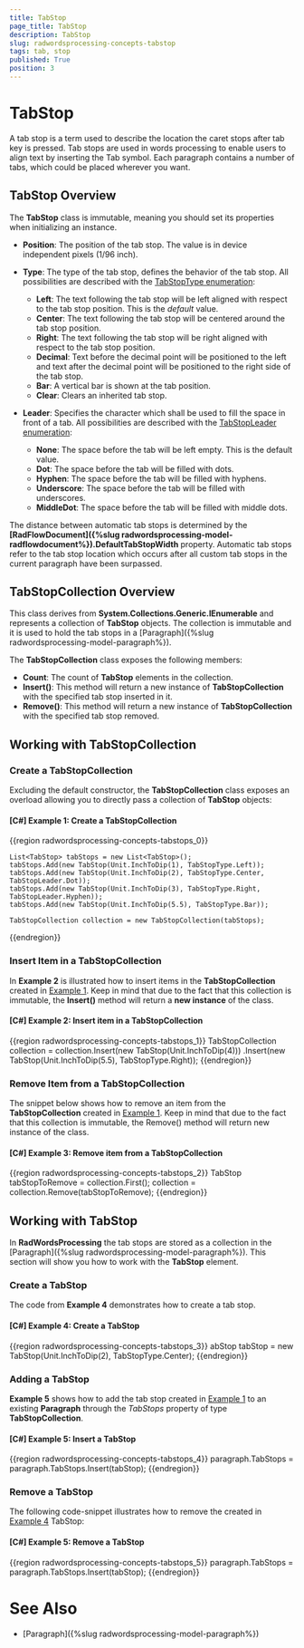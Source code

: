 ```yaml
---
title: TabStop
page_title: TabStop
description: TabStop
slug: radwordsprocessing-concepts-tabstop
tags: tab, stop
published: True
position: 3
---
```


# TabStop

A tab stop is a term used to describe the location the caret stops after tab key is pressed. Tab stops are used in words processing to enable users to align text by inserting the Tab symbol. Each paragraph contains a number of tabs, which could be placed wherever you want. 


## TabStop Overview

The __TabStop__ class is immutable, meaning you should set its properties when initializing an instance.

* __Position__: The position of the tab stop. The value is in device independent pixels (1/96 inch).

* __Type__: The type of the tab stop, defines the behavior of the tab stop. All possibilities are described with the [TabStopType enumeration](http://docs.telerik.com/devtools/wpf/api/html/T_Telerik_Windows_Documents_Flow_Model_Styles_TabStopType.htm):

	* __Left__: The text following the tab stop will be left aligned with respect to the tab stop position. This is the *default* value.
	* __Center__: The text following the tab stop will be centered around the tab stop position. 
	* __Right__: The text following the tab stop will be right aligned with respect to the tab stop position. 
	* __Decimal__: Text before the decimal point will be positioned to the left and text after the decimal point will be positioned to the right side of the tab stop.
	* __Bar__: A vertical bar is shown at the tab position.
	* __Clear__: Clears an inherited tab stop.

* __Leader__: Specifies the character which shall be used to fill the space in front of a tab. All possibilities are described with the [TabStopLeader enumeration](http://docs.telerik.com/devtools/wpf/api/html/T_Telerik_Windows_Documents_Flow_Model_Styles_TabStopLeader.htm):

	* __None__: The space before the tab will be left empty. This is the default value.
	* __Dot__: The space before the tab will be filled with dots.
	* __Hyphen__: The space before the tab will be filled with hyphens.
	* __Underscore__: The space before the tab will be filled with underscores.
	* __MiddleDot__: The space before the tab will be filled with middle dots.

The distance between automatic tab stops is determined by the __[RadFlowDocument]({%slug radwordsprocessing-model-radflowdocument%}).DefaultTabStopWidth__ property. Automatic tab stops refer to the tab stop location which occurs after all custom tab stops in the current paragraph have been surpassed.


## TabStopCollection Overview

This class derives from __System.Collections.Generic.IEnumerable<T>__ and represents a collection of __TabStop__ objects. The collection is immutable and it is used to hold the tab stops in a [Paragraph]({%slug radwordsprocessing-model-paragraph%}).

The __TabStopCollection__ class exposes the following members:

* __Count__: The count of __TabStop__ elements in the collection.
* __Insert()__: This method will return a new instance of __TabStopCollection__ with the specified tab stop inserted in it.
* __Remove()__: This method will return a new instance of __TabStopCollection__ with the specified tab stop removed.


## Working with TabStopCollection


### Create a TabStopCollection

Excluding the default constructor, the __TabStopCollection__ class exposes an overload allowing you to directly pass a collection of __TabStop__ objects:

<a name="example1"><a/>
#### __[C#] Example 1: Create a TabStopCollection__

{{region radwordsprocessing-concepts-tabstops_0}}

	List<TabStop> tabStops = new List<TabStop>();
	tabStops.Add(new TabStop(Unit.InchToDip(1), TabStopType.Left));
	tabStops.Add(new TabStop(Unit.InchToDip(2), TabStopType.Center, TabStopLeader.Dot));
	tabStops.Add(new TabStop(Unit.InchToDip(3), TabStopType.Right, TabStopLeader.Hyphen));
	tabStops.Add(new TabStop(Unit.InchToDip(5.5), TabStopType.Bar));
	
	TabStopCollection collection = new TabStopCollection(tabStops);
{{endregion}}


### Insert Item in a TabStopCollection

In __Example 2__ is illustrated how to insert items in the __TabStopCollection__ created in [Example 1](#example1). Keep in mind that due to the fact that this collection is immutable, the __Insert()__ method will return a **new instance** of the class.

#### __[C#] Example 2: Insert item in a TabStopCollection__
{{region radwordsprocessing-concepts-tabstops_1}}
	TabStopCollection collection = collection.Insert(new TabStop(Unit.InchToDip(4)))
                                             .Insert(new TabStop(Unit.InchToDip(5.5), TabStopType.Right));
{{endregion}}


### Remove Item from a TabStopCollection

The snippet below shows how to remove an item from the __TabStopCollection__ created in [Example 1](#example1). Keep in mind that due to the fact that this collection is immutable, the Remove() method will return new instance of the class.

#### __[C#] Example 3: Remove item from a TabStopCollection__
{{region radwordsprocessing-concepts-tabstops_2}}
	TabStop tabStopToRemove = collection.First();
	collection = collection.Remove(tabStopToRemove);
{{endregion}}


## Working with TabStop

In __RadWordsProcessing__ the tab stops are stored as a collection in the [Paragraph]({%slug radwordsprocessing-model-paragraph%}). This section will show you how to work with the __TabStop__ element.


### Create a TabStop

The code from __Example 4__ demonstrates how to create a tab stop.

<a name="example4"><a/>
#### __[C#] Example 4: Create a TabStop__

{{region radwordsprocessing-concepts-tabstops_3}}
	abStop tabStop = new TabStop(Unit.InchToDip(2), TabStopType.Center);
{{endregion}}

### Adding a TabStop

__Example 5__ shows how to add the tab stop created in [Example 1](#example1) to an existing __Paragraph__ through the _TabStops_ property of type __TabStopCollection__.

#### __[C#] Example 5: Insert a TabStop__

{{region radwordsprocessing-concepts-tabstops_4}}
	paragraph.TabStops = paragraph.TabStops.Insert(tabStop);
{{endregion}}

### Remove a TabStop

The following code-snippet illustrates how to remove the created in [Example 4](#example4) TabStop:

#### __[C#] Example 5: Remove a TabStop__

{{region radwordsprocessing-concepts-tabstops_5}}
	paragraph.TabStops = paragraph.TabStops.Insert(tabStop);
{{endregion}}

# See Also

* [Paragraph]({%slug radwordsprocessing-model-paragraph%})